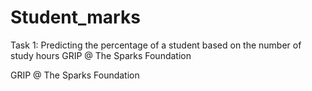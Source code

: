 # Student_marks
Task 1: Predicting the percentage of a student based on the number of study hours  GRIP @ The Sparks Foundation

GRIP @ The Sparks Foundation
